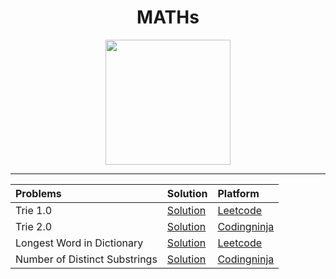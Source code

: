 <h1 align="center">MATHs</h1>
<p align="center">
  <img width="200" src="![image](https://user-images.githubusercontent.com/66458303/167688225-f52ae896-8d2c-49d0-a7a3-2fa5241866b3.png)">
</p>

----

| Problems        | Solution                         | Platform |
| :-------------  | :-------------                   | :-------------                   
| Trie 1.0        | [Solution](https://github.com/aditya-2703/DSA/blob/main/Trie/Trie_1.0.py)              | [Leetcode](https://leetcode.com/problems/implement-trie-prefix-tree/)    |
| Trie 2.0        | [Solution](https://github.com/aditya-2703/DSA/blob/main/Trie/Trie_2.0.py)              | [Codingninja](https://www.codingninjas.com/codestudio/problem-details/implement-trie_1387095)    |
| Longest Word in Dictionary   | [Solution](https://github.com/aditya-2703/DSA/blob/main/Trie/Longest_Word_in_Dictionary.py)              | [Leetcode](https://leetcode.com/problems/longest-word-in-dictionary/)    |
| Number of Distinct Substrings| [Solution](https://github.com/aditya-2703/DSA/blob/main/Trie/Number_of_Distinct_Substrings.py)              | [Codingninja](https://www.codingninjas.com/codestudio/problems/count-distinct-substrings_985292)    |
